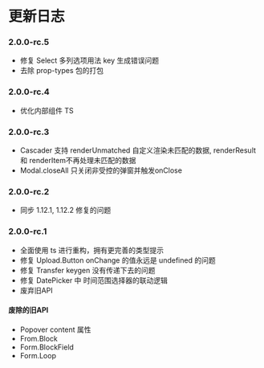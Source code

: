 # 更新日志
### 2.0.0-rc.5
- 修复 Select 多列选项用法 key 生成错误问题
- 去除 prop-types 包的打包

### 2.0.0-rc.4
- 优化内部组件 TS

### 2.0.0-rc.3
- Cascader 支持 renderUnmatched 自定义渲染未匹配的数据, renderResult 和 renderItem不再处理未匹配的数据
- Modal.closeAll 只关闭非受控的弹窗并触发onClose

### 2.0.0-rc.2
- 同步 1.12.1, 1.12.2 修复的问题

### 2.0.0-rc.1
- 全面使用 ts 进行重构，拥有更完善的类型提示
- 修复 Upload.Button onChange 的值永远是 undefined 的问题
- 修复 Transfer  keygen 没有传递下去的问题
- 修复 DatePicker 中 时间范围选择器的联动逻辑
- 废弃旧API
#### 废除的旧API
- Popover content 属性
- From.Block
- Form.BlockField
- Form.Loop
